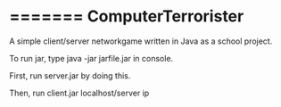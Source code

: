 =======
ComputerTerrorister
===================

A simple client/server networkgame written in Java as a school project.

To run jar, type java -jar jarfile.jar in console.

First, run server.jar by doing this. 

Then, run client.jar localhost/server ip




